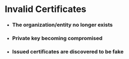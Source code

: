 # Invalid Certificates

- ### The organization/entity no longer exists
- ### Private key becoming compromised
- ### Issued certificates are discovered to be fake